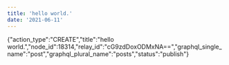 ```yaml
---
title: 'hello world.'
date: '2021-06-11'
---
```


{"action_type":"CREATE","title":"hello world.","node_id":18314,"relay_id":"cG9zdDoxODMxNA==","graphql_single_name":"post","graphql_plural_name":"posts","status":"publish"}
